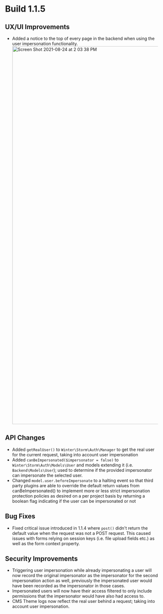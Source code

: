 # Build 1.1.5

## UX/UI Improvements
- Added a notice to the top of every page in the backend when using the user impersonation functionality. <img width="1246" alt="Screen Shot 2021-08-24 at 2 03 38 PM" src="https://user-images.githubusercontent.com/7253840/130687384-306d0a07-da46-42d6-a6fc-b6810ae4c6c0.png">

## API Changes
- Added `getRealUser()` to `Winter\Storm\Auth\Manager` to get the real user for the current request, taking into account user impersonation
- Added `canBeImpersonated($impersonator = false)` to `Winter\Storm\Auth\Models\User` and models extending it (i.e. `Backend\Models\User`); used to determine if the provided impersonator can impersonate the selected user.
- Changed `model.user.beforeImpersonate` to a halting event so that third party plugins are able to override the default return values from canBeImpersonated() to implement more or less strict impersonation protection policies as desired on a per project basis by returning a boolean flag indicating if the user can be impersonated or not

## Bug Fixes
- Fixed critical issue introduced in 1.1.4 where `post()` didn't return the default value when the request was not a POST request. This caused issues with forms relying on session keys (i.e. file upload fields etc.) as well as the form context property.

## Security Improvements
- Triggering user impersonation while already impersonating a user will now record the original impersonator as the impersonator for the second impersonation action as well, previously the impersonated user would have been recorded as the impersonator in those cases.
- Impersonated users will now have their access filtered to only include permissions that the impersonator would have also had access to.
- CMS Theme logs now reflect the real user behind a request; taking into account user impersonation.